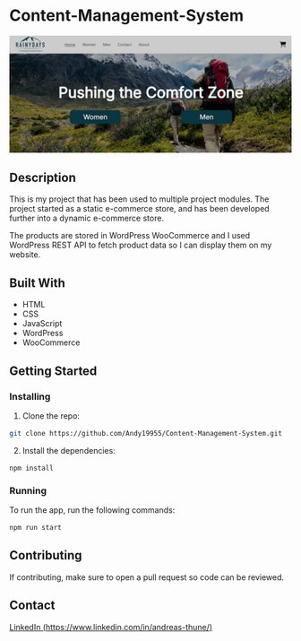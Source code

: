 # Content-Management-System

![image](https://github.com/Andy19955/Content-Management-System/blob/master/images/rainydays.jpg)

## Description

This is my project that has been used to multiple project modules. The project started as a static e-commerce store, and has been developed further into a dynamic e-commerce store.

The products are stored in WordPress WooCommerce and I used WordPress REST API to fetch product data so I can display them on my website.

## Built With

- HTML
- CSS
- JavaScript
- WordPress
- WooCommerce

## Getting Started

### Installing

1. Clone the repo:

```bash
git clone https://github.com/Andy19955/Content-Management-System.git
```

2. Install the dependencies:

```
npm install
```

### Running

To run the app, run the following commands:

```bash
npm run start
```

## Contributing

If contributing, make sure to open a pull request so code can be reviewed.

## Contact

[LinkedIn (https://www.linkedin.com/in/andreas-thune/)](https://www.linkedin.com/in/andreas-thune/)
